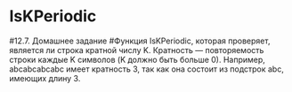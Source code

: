 # IsKPeriodic
#12.7. Домашнее задание
#Функция IsKPeriodic, которая проверяет, является ли строка кратной числу K. Кратность — повторяемость строки каждые K символов (K должно быть больше 0). Например, abcabcabcabc имеет кратность  3,  так как она состоит из подстрок abc, имеющих длину 3.
